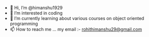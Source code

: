 - 👋 Hi, I’m @himanshu1929
- 👀 I’m interested in coding
- 🌱 I’m currently learning about various courses on object oriented programming
- 📫 How to reach me ... my email :- rohithimanshu29@gmail.com

<!---
himanshu1929/himanshu1929 is a ✨ special ✨ repository because its `README.md` (this file) appears on your GitHub profile.
You can click the Preview link to take a look at your changes.
--->
